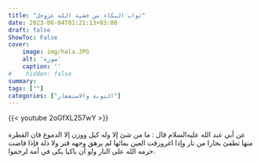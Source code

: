 ```yaml
---
title: "ثواب البكاء من خشية الله عزوجل"
date: 2023-06-04T01:21:13+03:00
draft: false
ShowToc: False
cover:
    image: img/hala.JPG
    alt: 'صورة'
    caption: ''
#    hidden: false
summary: 
tags: [""]
categories: ["التوبة والاستغفار"]
---
```

{{< youtube 2oGfXL257wY >}}  
 <br>
عن أبي عبد الله عليه‌السلام قال : ما من شئ إلا وله كيل ووزن إلا
الدموع فان القطرة منها تطفئ بحارا من نار وإذا اغرورقت العين بمائها
لم يرهق وجهه قتر ولا ذلة فإذا فاضت حرمه الله على النار ولو أن باكيا
بكى في أمة لرحموا.


